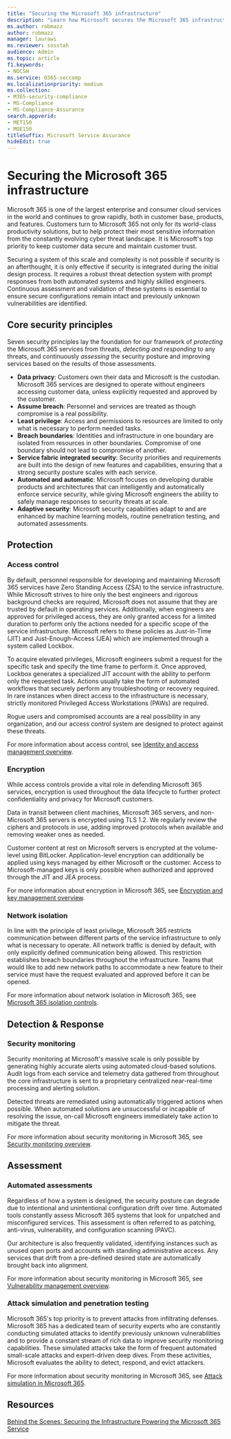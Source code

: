 ```yaml
---
title: "Securing the Microsoft 365 infrastructure"
description: "Learn how Microsoft secures the Microsoft 365 infrastructure."
ms.author: robmazz
author: robmazz
manager: laurawi
ms.reviewer: sosstah
audience: Admin
ms.topic: article
f1.keywords:
- NOCSH
ms.service: O365-seccomp
ms.localizationpriority: medium
ms.collection:
- M365-security-compliance
- MS-Compliance
- MS-Compliance-Assurance
search.appverid:
- MET150
- MOE150
titleSuffix: Microsoft Service Assurance
hideEdit: true
---
```


# Securing the Microsoft 365 infrastructure

Microsoft 365 is one of the largest enterprise and consumer cloud services in the world and continues to grow rapidly, both in customer base, products, and features. Customers turn to Microsoft 365 not only for its world-class productivity solutions, but to help protect their most sensitive information from the constantly evolving cyber threat landscape. It is Microsoft's top priority to keep customer data secure and maintain customer trust.

Securing a system of this scale and complexity is not possible if security is an afterthought, it is only effective if security is integrated during the initial design process. It requires a robust threat detection system with prompt responses from both automated systems and highly skilled engineers. Continuous assessment and validation of these systems is essential to ensure secure configurations remain intact and previously unknown vulnerabilities are identified.

## Core security principles

Seven security principles lay the foundation for our framework of *protecting* the Microsoft 365 services from threats, *detecting and responding* to any threats, and continuously *assessing* the security posture and improving services based on the results of those assessments.

- **Data privacy**: Customers own their data and Microsoft is the custodian. Microsoft 365 services are designed to operate without engineers accessing customer data, unless explicitly requested and approved by the customer.
- **Assume breach**: Personnel and services are treated as though compromise is a real possibility.
- **Least privilege**: Access and permissions to resources are limited to only what is necessary to perform needed tasks.
- **Breach boundaries**: Identities and infrastructure in one boundary are isolated from resources in other boundaries. Compromise of one boundary should not lead to compromise of another.
- **Service fabric integrated security**: Security priorities and requirements are built into the design of new features and capabilities, ensuring that a strong security posture scales with each service.
- **Automated and automatic**: Microsoft focuses on developing durable products and architectures that can intelligently and automatically enforce service security, while giving Microsoft engineers the ability to safely manage responses to security threats at scale.
- **Adaptive security**: Microsoft security capabilities adapt to and are enhanced by machine learning models, routine penetration testing, and automated assessments.

## Protection

### Access control

By default, personnel responsible for developing and maintaining Microsoft 365 services have Zero Standing Access (ZSA) to the service infrastructure. While Microsoft strives to hire only the best engineers and rigorous background checks are required, Microsoft does not assume that they are trusted by default in operating services. Additionally, when engineers are approved for privileged access, they are only granted access for a limited duration to perform only the actions needed for a specific scope of the service infrastructure. Microsoft refers to these policies as Just-in-Time (JIT) and Just-Enough-Access (JEA) which are implemented through a system called Lockbox.

To acquire elevated privileges, Microsoft engineers submit a request for the specific task and specify the time frame to perform it. Once approved, Lockbox generates a specialized JIT account with the ability to perform only the requested task. Actions usually take the form of automated workflows that securely perform any troubleshooting or recovery required. In rare instances when direct access to the infrastructure is necessary, strictly monitored Privileged Access Workstations (PAWs) are required.

Rogue users and compromised accounts are a real possibility in any organization, and our access control system are designed to protect against these threats.

For more information about access control, see [Identity and access management overview](assurance-identity-and-access-management.md).

### Encryption

While access controls provide a vital role in defending Microsoft 365 services, encryption is used throughout the data lifecycle to further protect confidentiality and privacy for Microsoft customers.

Data in transit between client machines, Microsoft 365 servers, and non-Microsoft 365 servers is encrypted using TLS 1.2. We regularly review the ciphers and protocols in use, adding improved protocols when available and removing weaker ones as needed.

Customer content at rest on Microsoft servers is encrypted at the volume-level using BitLocker. Application-level encryption can additionally be applied using keys managed by either Microsoft or the customer. Access to Microsoft-managed keys is only possible when authorized and approved through the JIT and JEA process.

For more information about encryption in Microsoft 365, see [Encryption and key management overview](assurance-encryption.md).

### Network isolation

In line with the principle of least privilege, Microsoft 365 restricts communication between different parts of the service infrastructure to only what is necessary to operate. All network traffic is denied by default, with only explicitly defined communication being allowed. This restriction establishes breach boundaries throughout the infrastructure. Teams that would like to add new network paths to accommodate a new feature to their service must have the request evaluated and approved before it can be opened.

For more information about network isolation in Microsoft 365, see [Microsoft 365 isolation controls](/microsoft-365/enterprise/microsoft-365-isolation-controls).

## Detection & Response

### Security monitoring

Security monitoring at Microsoft's massive scale is only possible by generating highly accurate alerts using automated cloud-based solutions. Audit logs from each service and telemetry data gathered from throughout the core infrastructure is sent to a proprietary centralized near-real-time processing and alerting solution.

Detected threats are remediated using automatically triggered actions when possible. When automated solutions are unsuccessful or incapable of resolving the issue, on-call Microsoft engineers immediately take action to mitigate the threat.

For more information about security monitoring in Microsoft 365, see [Security monitoring overview](assurance-security-monitoring.md).

## Assessment

### Automated assessments

Regardless of how a system is designed, the security posture can degrade due to intentional and unintentional configuration drift over time. Automated tools constantly assess Microsoft 365 systems that look for unpatched and misconfigured services. This assessment is often referred to as patching, anti-virus, vulnerability, and configuration scanning (PAVC).

Our architecture is also frequently validated, identifying instances such as unused open ports and accounts with standing administrative access. Any services that drift from a pre-defined desired state are automatically brought back into alignment.

For more information about security monitoring in Microsoft 365, see [Vulnerability management overview](assurance-vulnerability-management.md).

### Attack simulation and penetration testing

Microsoft 365's top priority is to prevent attacks from infiltrating defenses. Microsoft 365 has a dedicated team of security experts who are constantly conducting simulated attacks to identify previously unknown vulnerabilities and to provide a constant stream of rich data to improve security monitoring capabilities. These simulated attacks take the form of frequent automated small-scale attacks and expert-driven deep dives. From these activities, Microsoft evaluates the ability to detect, respond, and evict attackers.

For more information about security monitoring in Microsoft 365, see [Attack simulation in Microsoft 365](assurance-monitoring-and-testing.md).

## Resources

[Behind the Scenes: Securing the Infrastructure Powering the Microsoft 365 Service](https://download.microsoft.com/download/c/4/5/c45b197e-f0d9-4f40-bd5f-ed8fc7d0cd8c/M365DCSecurityIntro_Whitepaper.pdf)
